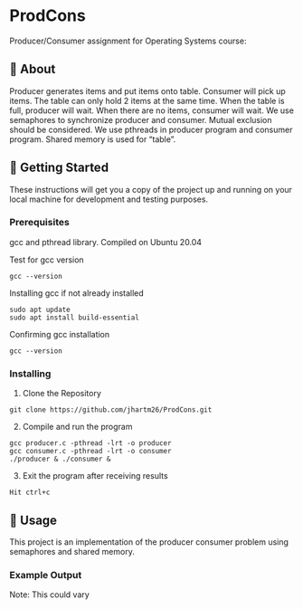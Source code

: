 # ProdCons
Producer/Consumer assignment for Operating Systems course:
## 🧐 About <a name = "about"></a>
Producer generates items and put items onto table. Consumer will pick up items. The table can only hold 2 items at the same time. When the table is full, producer will wait. When there are no items, consumer will wait. We use semaphores to synchronize producer and consumer.  Mutual exclusion should be considered. We use pthreads in producer program and consumer program. Shared memory is used for “table”.

## 🏁 Getting Started <a name = "getting_started"></a>
These instructions will get you a copy of the project up and running on your local machine for development and testing purposes.

### Prerequisites
gcc and pthread library.
Compiled on Ubuntu 20.04

Test for gcc version
```
gcc --version
```
Installing gcc if not already installed
```
sudo apt update
sudo apt install build-essential
```
Confirming gcc installation
```
gcc --version
```

### Installing
1. Clone the Repository

```
git clone https://github.com/jhartm26/ProdCons.git
```
2. Compile and run the program

```
gcc producer.c -pthread -lrt -o producer
gcc consumer.c -pthread -lrt -o consumer
./producer & ./consumer &
```
3. Exit the program after receiving results

```
Hit ctrl+c
```

## 🎈 Usage <a name="usage"></a>
This project is an implementation of the producer consumer problem using semaphores and shared memory.

### Example Output
Note: This could vary

```

```